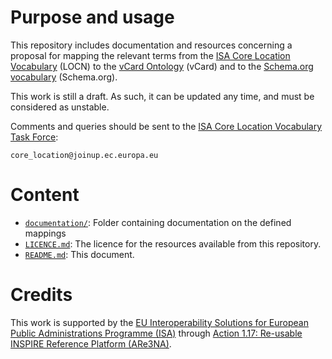 # Purpose and usage

This repository includes documentation and resources concerning a proposal for mapping the relevant terms from the [ISA Core Location Vocabulary](http://www.w3.org/ns/locn) (LOCN) to the [vCard Ontology](http://www.w3.org/TR/vcard-rdf/) (vCard) and to the [Schema.org vocabulary](http://schema.org/) (Schema.org).
    
This work is still a draft. As such, it can be updated any time, and must be considered as unstable.

Comments and queries should be sent to the [ISA Core Location Vocabulary Task Force](https://joinup.ec.europa.eu/asset/core_location/):

    core_location@joinup.ec.europa.eu

# Content

* [`documentation/`](./documentation/): Folder containing documentation on the defined mappings
* [`LICENCE.md`](./LICENCE.md): The licence for the resources available from this repository.
* [`README.md`](./README.md): This document. 
  
#  Credits
  
This work is supported by the [EU Interoperability Solutions for European Public Administrations Programme (ISA)](http://ec.europa.eu/isa) through [Action 1.17: Re-usable INSPIRE Reference Platform (ARe3NA)](http://ec.europa.eu/isa/actions/01-trusted-information-exchange/1-17action_en.htm).

